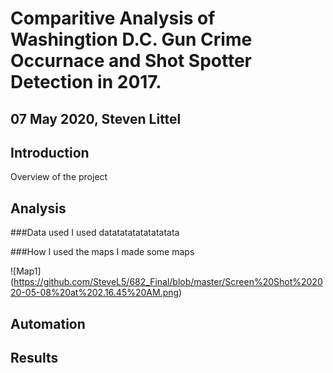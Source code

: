 # Comparitive Analysis of Washingtion D.C. Gun Crime Occurnace and Shot Spotter Detection in 2017.
## 07 May 2020, Steven Littel

## Introduction
  Overview of the project
  
## Analysis
  ###Data used
  I used datatatatatatatatata
  
  ###How I used the maps
  I made some maps
  
  ![Map1] (https://github.com/SteveL5/682_Final/blob/master/Screen%20Shot%202020-05-08%20at%202.16.45%20AM.png)
  
  
## Automation

## Results
